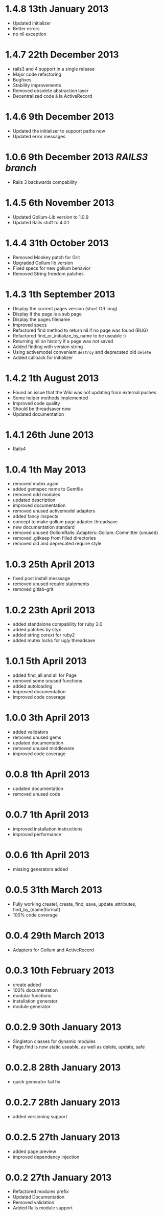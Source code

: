 # 1.4.8 13th January 2013
* Updated initializer
* Better errors
* no nil exception

# 1.4.7 22th December 2013
* rails3 and 4 support in a single release
* Major code refactoring
* Bugfixes
* Stability improvements
* Removed obsolete abstraction layer
* Decentralized code à la ActiveRecord

# 1.4.6 9th December 2013
* Updated the initializer to support paths now
* Updated error messages

# 1.0.6 9th December 2013 *RAILS3 branch*
* Rails 3 backwards compability

# 1.4.5 6th November 2013
* Updated Gollum-Lib version to 1.0.9
* Updated Rails stuff to 4.0.1


# 1.4.4 31th October 2013
* Removed Monkey patch for Grit
* Upgraded Gollum lib version
* Fixed specs for new gollum behavior
* Removed String freedom patches

# 1.4.3 1th September 2013
* Display the current pages version (short OR long)
* Display if the page is a sub page
* Display the pages filename
* Improved specs
* Refactored find method to return nil if no page was found (BUG)
* Refactored find_or_initialize_by_name to be useable :)
* Returning nil on history if a page was not saved
* Added finding with version string
* Using activemodel convenient `destroy` and deprecated old `delete`
* Added callback for initializer

# 1.4.2 1th August 2013
* Found an issue that the Wiki was not updating from external pushes
* Some helper methods implemented
* Improved code quality
* Should be threadsaver now
* Updated documentation

# 1.4.1 26th June 2013
* Rails4

# 1.0.4 1th May 2013
* removed mutex again
* added gemspec name to Gemfile
* removed odd modules
* updated description
* improved documentation
* removed unused activemodel adapters
* added fancy inspects
* concept to make gollum page adapter threadsave
* new documentation standard
* removed unused GollumRails::Adapters::Gollum::Committer (unused)
* removed .gitkeep from filled directories
* removed old and deprecated require style


# 1.0.3 25th April 2013
* fixed post install messsage
* removed unused require statements
* removed gitlab-grit

# 1.0.2 23th April 2013
* added standalone compability for ruby 2.0
* added patches by styx
* added string corext for ruby2
* added mutex locks for ugly threadsave

# 1.0.1 5th April 2013
* added find_all and all for Page
* removed some unused functions
* added autoloading
* improved documentation
* improved code coverage

# 1.0.0 3th April 2013
* added validators
* removed unused gems
* updated documentation
* removed unused middleware
* improved code coverage

# 0.0.8 1th April 2013
* updated documentation
* removed unused code

# 0.0.7 1th April 2013
* improved installation instructions
* improved performance

# 0.0.6 1th April 2013
* missing generators added

# 0.0.5 31th March 2013
* Fully working create!, create, find, save, update_attributes, find_by_(name|format)
* 100% code coverage

# 0.0.4 29th March 2013
* Adapters for Gollum and ActiveRecord

# 0.0.3 10th February 2013

* create added
* 100% documentation
* modular functions
* installation generator
* module generator

# 0.0.2.9 30th January 2013

* Singleton classes for dynamic modules
* Page.find is now static useable, as well as delete, update, safe

# 0.0.2.8 28th January 2013

* quick generator fail fix

# 0.0.2.7 28th January 2013

* added versioning support

# 0.0.2.5 27th January 2013

* added page preview
* improved dependency injection

# 0.0.2 27th January 2013

* Refactored modules prefix
* Updated Documentation
* Removed validation
* Added Rails module support
